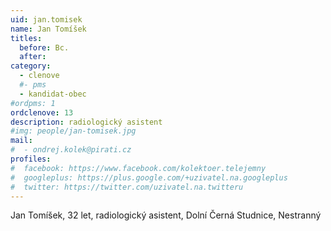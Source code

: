 ```yaml
---
uid: jan.tomisek 
name: Jan Tomíšek 
titles:
  before: Bc. 
  after: 
category:
  - clenove
  #- pms
  - kandidat-obec
#ordpms: 1
ordclenove: 13
description: radiologický asistent
#img: people/jan-tomisek.jpg 
mail:
#  - ondrej.kolek@pirati.cz
profiles:
#  facebook: https://www.facebook.com/kolektoer.telejemny
#  googleplus: https://plus.google.com/+uzivatel.na.googleplus
#  twitter: https://twitter.com/uzivatel.na.twitteru
---
```


Jan Tomíšek, 32 let, radiologický asistent, Dolní Černá Studnice, Nestranný
